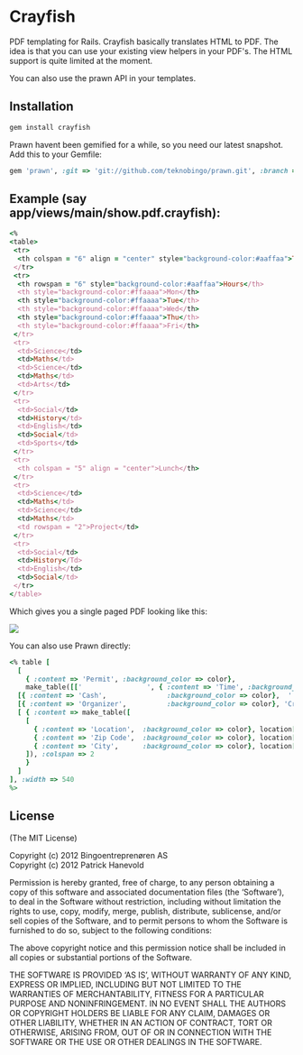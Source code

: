 # Crayfish

PDF templating for Rails.
Crayfish basically translates HTML to PDF.
The idea is that you can use your existing view helpers in your PDF's.
The HTML support is quite limited at the moment.

You can also use the prawn API in your templates.

## Installation

``` ruby
gem install crayfish
```

Prawn havent been gemified for a while, so you need our latest snapshot.  
Add this to your Gemfile:

``` Ruby
gem 'prawn', :git => 'git://github.com/teknobingo/prawn.git', :branch => 'master'
```

## Example (say app/views/main/show.pdf.crayfish):

``` ruby
<%
<table>
 <tr>
  <th colspan = "6" align = "center" style="background-color:#aaffaa">Time Table</th>
 </tr>
 <tr>
  <th rowspan = "6" style="background-color:#aaffaa">Hours</th>
  <th style="background-color:#ffaaaa">Mon</th>
  <th style="background-color:#ffaaaa">Tue</th>
  <th style="background-color:#ffaaaa">Wed</th>
  <th style="background-color:#ffaaaa">Thu</th>
  <th style="background-color:#ffaaaa">Fri</th>
 </tr>
 <tr>
  <td>Science</td>
  <td>Maths</td>
  <td>Science</td>
  <td>Maths</td>
  <td>Arts</td>
 </tr>
 <tr>
  <td>Social</td>
  <td>History</td>
  <td>English</td>
  <td>Social</td>
  <td>Sports</td>
 </tr>
 <tr>
  <th colspan = "5" align = "center">Lunch</th>
 </tr>
 <tr>
  <td>Science</td>
  <td>Maths</td>
  <td>Science</td>
  <td>Maths</td>
  <td rowspan = "2">Project</td>
 </tr>
 <tr>
  <td>Social</td>
  <td>History</Td>
  <td>English</td>
  <td>Social</td>
 </tr>
</table>
```

Which gives you a single paged PDF looking like this:

![](http://github.com/patrickhno/crayfish/raw/master/doc/example.png) 

You can also use Prawn directly:

``` Ruby
<% table [
  [
    { :content => 'Permit', :background_color => color},
    make_table([['                ', { :content => 'Time', :background_color => color}]])],
  [{ :content => 'Cash',               :background_color => color},  ''],
  [{ :content => 'Organizer',          :background_color => color}, 'Crayfish'],
  [ { :content => make_table([
    [
      { :content => 'Location',  :background_color => color}, location[:name],
      { :content => 'Zip Code',  :background_color => color}, location[:zip_code],
      { :content => 'City',      :background_color => color}, location[:city]]
    ]), :colspan => 2
    }
  ]
], :width => 540
%>
```

## License

(The MIT License)

Copyright (c) 2012 Bingoentreprenøren AS  
Copyright (c) 2012 Patrick Hanevold

Permission is hereby granted, free of charge, to any person obtaining a copy of this software and associated documentation files (the ‘Software’), to deal in the Software without restriction, including without limitation the rights to use, copy, modify, merge, publish, distribute, sublicense, and/or sell copies of the Software, and to permit persons to whom the Software is furnished to do so, subject to the following conditions:

The above copyright notice and this permission notice shall be included in all copies or substantial portions of the Software.

THE SOFTWARE IS PROVIDED ‘AS IS’, WITHOUT WARRANTY OF ANY KIND, EXPRESS OR IMPLIED, INCLUDING BUT NOT LIMITED TO THE WARRANTIES OF MERCHANTABILITY, FITNESS FOR A PARTICULAR PURPOSE AND NONINFRINGEMENT. IN NO EVENT SHALL THE AUTHORS OR COPYRIGHT HOLDERS BE LIABLE FOR ANY CLAIM, DAMAGES OR OTHER LIABILITY, WHETHER IN AN ACTION OF CONTRACT, TORT OR OTHERWISE, ARISING FROM, OUT OF OR IN CONNECTION WITH THE SOFTWARE OR THE USE OR OTHER DEALINGS IN THE SOFTWARE.
